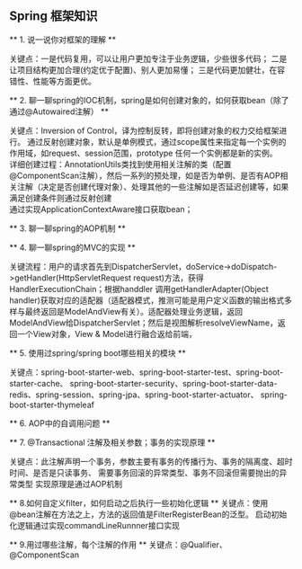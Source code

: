 ## Spring 框架知识

** 1. 说一说你对框架的理解 **

关键点：一是代码复用，可以让用户更加专注于业务逻辑，少些很多代码；
二是让项目结构更加合理(约定优于配置)、别人更加易懂；
三是代码更加健壮，在容错性、性能等方面更优。

** 2. 聊一聊spring的IOC机制，spring是如何创建对象的，如何获取bean（除了通过@Autowaired注解） **

关键点：Inversion of Control，译为控制反转，即将创建对象的权力交给框架进行。
通过反射创建对象，默认是单例模式，通过scope属性来指定每一个实例的作用域，如request、session范围，prototype 任何一个实例都是新的实例。<br>
详细创建过程：AnnotationUtils类找到使用相关注解的类（配置@ComponentScan注解），然后一系列的预处理，如是否为单例、是否有AOP相关注解（决定是否创建代理对象）、处理其他的一些注解如是否延迟创建等，如果满足创建条件则通过反射创建<br>
通过实现ApplicationContextAware接口获取bean；

** 3. 聊一聊spring的AOP机制 **

** 4. 聊一聊spring的MVC的实现 **

关键流程：用户的请求首先到DispatcherServlet，doService->doDispatch->getHandler(HttpServletRequest request)方法，获得HandlerExecutionChain；根据handdler 调用getHandlerAdapter(Object handler)获取对应的适配器（适配器模式，推测可能是用户定义函数的输出格式多样与最终返回是ModelAndView有关）。适配器处理业务逻辑，返回ModelAndView给DispatcherServlet；然后是视图解析resolveViewName，返回一个View对象，View & Model进行融合返给前端，

** 5. 使用过spring/spring boot哪些相关的模块 **

关键点：spring-boot-starter-web、spring-boot-starter-test、spring-boot-starter-cache、
spring-boot-starter-security、spring-boot-starter-data-redis、spring-session、spring-jpa、spring-boot-starter-actuator、
spring-boot-starter-thymeleaf

** 6. AOP中的自调用问题 **


** 7. @Transactional 注解及相关参数；事务的实现原理 **

关键点：此注解声明一个事务，参数主要有事务的传播行为、事务的隔离度、超时时间、是否是只读事务、
需要事务回滚的异常类型、事务不回滚但需要抛出的异常类型
实现原理是通过AOP机制


** 8.如何自定义filter，如何启动之后执行一些初始化逻辑 **
关键点：使用@bean注解在方法之上，方法的返回值是FilterRegisterBean的泛型。
启动初始化逻辑通过实现commandLineRunnner接口实现


** 9.用过哪些注解，每个注解的作用 **
关键点：@Qualifier、@ComponentScan
